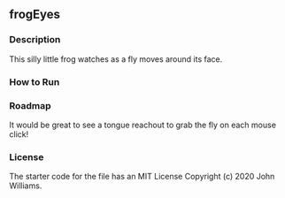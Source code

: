 ## frogEyes

### Description
<p> This silly little frog watches as a fly moves around its face. </p>

### How to Run
<p></p> 

### Roadmap
<p> It would be great to see a tongue reachout to grab the fly on each mouse click! </p>

### License
<p> The starter code for the file has an MIT License Copyright (c) 2020 John Williams. </p>
